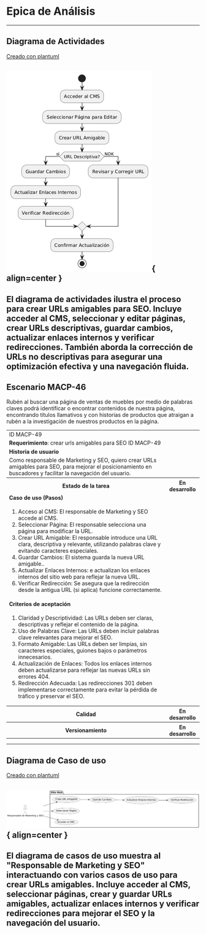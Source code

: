 # Epica de Análisis

------
## Diagrama de Actividades
[Creado con plantuml](https://plantuml.com/es/)

![Image title](./assets/DIAGRAMADEACTIVIDADES/MACP-49.png){ align=center }
---
El diagrama de actividades ilustra el proceso para crear URLs amigables para SEO. Incluye acceder al CMS, seleccionar y editar páginas, crear URLs descriptivas, guardar cambios, actualizar enlaces internos y verificar redirecciones. También aborda la corrección de URLs no descriptivas para asegurar una optimización efectiva y una navegación fluida.
---

###
###

## Escenario MACP-46
Rubén al buscar una página de ventas de muebles  por medio de palabras claves podrá identificar o encontrar contenidos de nuestra página, encontrando títulos  llamativos y con historias de productos que atraigan a rubén a la investigación de nuestros productos en la página.

<table id="customers">
  <tr class="idtext principal">
    <td>ID MACP-49</td>
  </tr>
  <tr class="single text">
    <td><strong>Requerimiento</strong>: crear urls amigables para SEO ID MACP-49</td>
  </tr>
  <tr class="single gray">
    <td><strong>Historia de usuario</strong></td>
  </tr>
  <tr class="single text">
    <td>Como responsable de Marketing y SEO, quiero crear URLs amigables para SEO, para mejorar el posicionamiento en buscadores y facilitar la navegación del usuario.</td>
  </tr>
  <tr class="duo">
    <th class="gray"><strong>Estado de la tarea</strong></th>
    <th>En desarrollo</th>
  </tr>
  <tr class="single gray">
    <td><strong>Caso de uso (Pasos)</strong></td>
  </tr>
  <tr class="single text">
    <td>
        <ol>
            <li>Acceso al CMS: El responsable de Marketing y SEO accede al CMS.</li>
            <li>Seleccionar Página: El responsable selecciona una página para modificar la URL.</li>
            <li>Crear URL Amigable: El responsable introduce una URL clara, descriptiva y relevante, utilizando palabras clave y evitando caracteres especiales.</li>
            <li>Guardar Cambios: El sistema guarda la nueva URL amigable..</li>
            <li>Actualizar Enlaces Internos: e actualizan los enlaces internos del sitio web para reflejar la nueva URL.</li>
            <li>Verificar Redirección: Se asegura que la redirección desde la antigua URL (si aplica) funcione correctamente.</li>
        </ol>
    </td>
  </tr>
  <tr class="single gray">
    <td><strong>Criterios de aceptación</strong></td>
  </tr>
  <tr class="single text">
    <td>
        <ol>
            <li>Claridad y Descriptividad: Las URLs deben ser claras, descriptivas y reflejar el contenido de la página.</li>
            <li>Uso de Palabras Clave: Las URLs deben incluir palabras clave relevantes para mejorar el SEO.</li>
            <li>Formato Amigable: Las URLs deben ser limpias, sin caracteres especiales, guiones bajos o parámetros innecesarios.</li>
            <li>Actualización de Enlaces: Todos los enlaces internos deben actualizarse para reflejar las nuevas URLs sin errores 404.</li>
            <li>Redirección Adecuada: Las redirecciones 301 deben implementarse correctamente para evitar la pérdida de tráfico y preservar el SEO.</li>             
        </ol>
    </td>
  </tr>
 <tr class="duo">
    <th class="gray"><strong>Calidad</strong></th>
    <th>En desarrollo</th>
  </tr>
  <tr class="duo">
    <th class="gray"><strong>Versionamiento</strong></th>
    <th>En desarrollo</th>
  </tr>
</table>



---
## Diagrama de Caso de uso
[Creado con plantuml](https://plantuml.com/es/)

![Image title](./assets/DIAGRADEUSOS/MACP-49.png){ align=center }
---
El diagrama de casos de uso muestra al "Responsable de Marketing y SEO" interactuando con varios casos de uso para crear URLs amigables. Incluye acceder al CMS, seleccionar páginas, crear y guardar URLs amigables, actualizar enlaces internos y verificar redirecciones para mejorar el SEO y la navegación del usuario.
---
